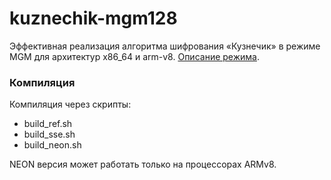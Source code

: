 # kuznechik-mgm128
Эффективная реализация алгоритма шифрования «Кузнечик» в режиме MGM
для архитектур x86_64 и arm-v8. [Описание режима](https://tools.ietf.org/html/draft-smyshlyaev-mgm-08).
### Компиляция
Компиляция через скрипты:
* build_ref.sh
* build_sse.sh
* build_neon.sh

NEON версия может работать только на процессорах ARMv8.

